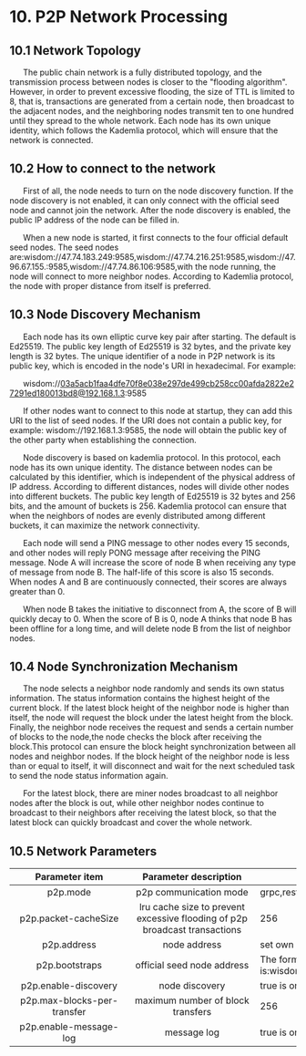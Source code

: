 # 10. P2P Network Processing
## 10.1 Network Topology
&#160;&#160;&#160;&#160;&#160;&#160;The public chain network is a fully distributed topology, and the transmission process between nodes is closer to the "flooding algorithm". However, in order to prevent excessive flooding, the size of TTL is limited to 8, that is, transactions are generated from a certain node, then broadcast to the adjacent nodes, and the neighboring nodes transmit ten to one hundred until they spread to the whole network. Each node has its own unique identity, which follows the Kademlia protocol, which will ensure that the network is connected.

## 10.2 How to connect to the network
&#160;&#160;&#160;&#160;&#160;&#160;First of all, the node needs to turn on the node discovery function. If the node discovery is not enabled, it can only connect with the official seed node and cannot join the network. After the node discovery is enabled, the public IP address of the node can be filled in.

&#160;&#160;&#160;&#160;&#160;&#160;When a new node is started, it first connects to the four official default seed nodes. The seed nodes are:wisdom://47.74.183.249:9585,wisdom://47.74.216.251:9585,wisdom://47.96.67.155.:9585,wisdom://47.74.86.106:9585,with the node running, the node will connect to more neighbor nodes. According to Kademlia protocol, the node with proper distance from itself is preferred.

## 10.3 Node Discovery Mechanism
&#160;&#160;&#160;&#160;&#160;&#160;Each node has its own elliptic curve key pair after starting. The default is Ed25519. The public key length of Ed25519 is 32 bytes, and the private key length is 32 bytes. The unique identifier of a node in P2P network is its public key, which is encoded in the node's URI in hexadecimal. For example:

 &#160;&#160;&#160;&#160;&#160;&#160;wisdom://03a5acb1faa4dfe70f8e038e297de499cb258cc00afda2822e27291ed180013bd8@192.168.1.3:9585

&#160;&#160;&#160;&#160;&#160;&#160;If other nodes want to connect to this node at startup, they can add this URI to the list of seed nodes. If the URI does not contain a public key, for example: wisdom://192.168.1.3:9585, the node will obtain the public key of the other party when establishing the connection.

&#160;&#160;&#160;&#160;&#160;&#160;Node discovery is based on kademlia protocol. In this protocol, each node has its own unique identity. The distance between nodes can be calculated by this identifier, which is independent of the physical address of IP address. According to different distances, nodes will divide other nodes into different buckets. The public key length of Ed25519 is 32 bytes and 256 bits, and the amount of buckets is 256. Kademlia protocol can ensure that when the neighbors of nodes are evenly distributed among different buckets, it can maximize the network connectivity.

&#160;&#160;&#160;&#160;&#160;&#160;Each node will send a PING message to other nodes every 15 seconds, and other nodes will reply PONG message after receiving the PING message. Node A will increase the score of node B when receiving any type of message from node B. The half-life of this score is also 15 seconds. When nodes A and B are continuously connected, their scores are always greater than 0.

&#160;&#160;&#160;&#160;&#160;&#160;When node B takes the initiative to disconnect from A, the score of B will quickly decay to 0. When the score of B is 0, node A thinks that node B has been offline for a long time, and will delete node B from the list of neighbor nodes.
## 10.4 Node Synchronization Mechanism
&#160;&#160;&#160;&#160;&#160;&#160;The node selects a neighbor node randomly and sends its own status information. The status information contains the highest height of the current block. If the latest block height of the neighbor node is higher than itself, the node will request the block under the latest height from the block. Finally, the neighbor node receives the request and sends a certain number of blocks to the node,the node checks the block after receiving the block.This protocol can ensure the block height synchronization between all nodes and neighbor nodes. If the block height of the neighbor node is less than or equal to itself, it will disconnect and wait for the next scheduled task to send the node status information again.

&#160;&#160;&#160;&#160;&#160;&#160;For the latest block, there are miner nodes broadcast to all neighbor nodes after the block is out, while other neighbor nodes continue to broadcast to their neighbors after receiving the latest block, so that the latest block can quickly broadcast and cover the whole network.
## 10.5 Network Parameters

|Parameter item|  <div style="width:155pt">Parameter description</div> |Effect
|:----:|:----:|---
|<div style="width:145pt">p2p.mode</div> | p2p communication mode|grpc,rest disabled
|p2p.packet-cacheSize| lru cache size to prevent excessive flooding of p2p broadcast transactions|256
|p2p.address|node address|set own node address The format is:wisdom://ip address: port
|p2p.bootstraps|official seed node address|The format is consistent with the node address, separated by commas. The default is:wisdom://47.74.183.249:9585,wisdom://47.74.216.251:9585,wisdom://47.96.67.155:9585,wisdom://47.74.86.106:9585
|p2p.enable-discovery|node discovery|true is on (default), false is off
|p2p.max-blocks-per-transfer|maximum number of block transfers|256
|p2p.enable-message-log|message log|true is on, false is off (default)
